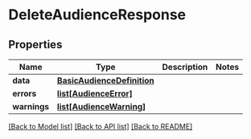 # DeleteAudienceResponse

## Properties
Name | Type | Description | Notes
------------ | ------------- | ------------- | -------------
**data** | [**BasicAudienceDefinition**](BasicAudienceDefinition.md) |  | 
**errors** | [**list[AudienceError]**](AudienceError.md) |  | 
**warnings** | [**list[AudienceWarning]**](AudienceWarning.md) |  | 

[[Back to Model list]](../README.md#documentation-for-models) [[Back to API list]](../README.md#documentation-for-api-endpoints) [[Back to README]](../README.md)


